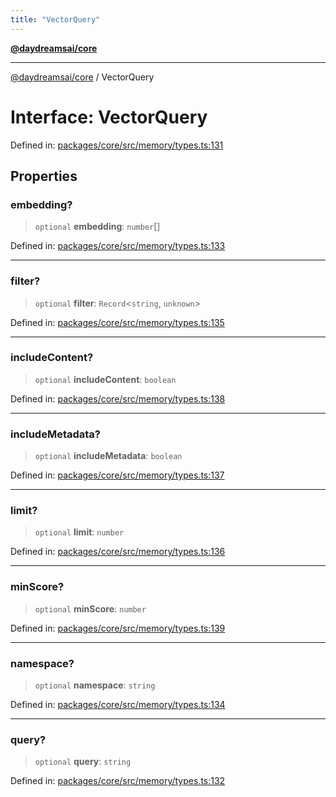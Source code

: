 ```yaml
---
title: "VectorQuery"
---
```


[**@daydreamsai/core**](./api-reference.md)

***

[@daydreamsai/core](./api-reference.md) / VectorQuery

# Interface: VectorQuery

Defined in: [packages/core/src/memory/types.ts:131](https://github.com/dojoengine/daydreams/blob/612e9304717c546d301f9cac8c204de734cac957/packages/core/src/memory/types.ts#L131)

## Properties

### embedding?

> `optional` **embedding**: `number`[]

Defined in: [packages/core/src/memory/types.ts:133](https://github.com/dojoengine/daydreams/blob/612e9304717c546d301f9cac8c204de734cac957/packages/core/src/memory/types.ts#L133)

***

### filter?

> `optional` **filter**: `Record`\<`string`, `unknown`\>

Defined in: [packages/core/src/memory/types.ts:135](https://github.com/dojoengine/daydreams/blob/612e9304717c546d301f9cac8c204de734cac957/packages/core/src/memory/types.ts#L135)

***

### includeContent?

> `optional` **includeContent**: `boolean`

Defined in: [packages/core/src/memory/types.ts:138](https://github.com/dojoengine/daydreams/blob/612e9304717c546d301f9cac8c204de734cac957/packages/core/src/memory/types.ts#L138)

***

### includeMetadata?

> `optional` **includeMetadata**: `boolean`

Defined in: [packages/core/src/memory/types.ts:137](https://github.com/dojoengine/daydreams/blob/612e9304717c546d301f9cac8c204de734cac957/packages/core/src/memory/types.ts#L137)

***

### limit?

> `optional` **limit**: `number`

Defined in: [packages/core/src/memory/types.ts:136](https://github.com/dojoengine/daydreams/blob/612e9304717c546d301f9cac8c204de734cac957/packages/core/src/memory/types.ts#L136)

***

### minScore?

> `optional` **minScore**: `number`

Defined in: [packages/core/src/memory/types.ts:139](https://github.com/dojoengine/daydreams/blob/612e9304717c546d301f9cac8c204de734cac957/packages/core/src/memory/types.ts#L139)

***

### namespace?

> `optional` **namespace**: `string`

Defined in: [packages/core/src/memory/types.ts:134](https://github.com/dojoengine/daydreams/blob/612e9304717c546d301f9cac8c204de734cac957/packages/core/src/memory/types.ts#L134)

***

### query?

> `optional` **query**: `string`

Defined in: [packages/core/src/memory/types.ts:132](https://github.com/dojoengine/daydreams/blob/612e9304717c546d301f9cac8c204de734cac957/packages/core/src/memory/types.ts#L132)
